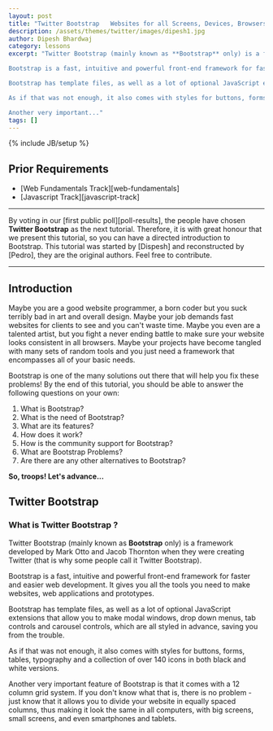 ```yaml
---
layout: post
title: "Twitter Bootstrap   Websites for all Screens, Devices, Browsers and more!"
description: /assets/themes/twitter/images/dipesh1.jpg
author: Dipesh Bhardwaj
category: lessons 
excerpt: "Twitter Bootstrap (mainly known as **Bootstrap** only) is a framework developed by Mark Otto and Jacob Thornton when they were creating Twitter (that is why some people call it Twitter Bootstrap).

Bootstrap is a fast, intuitive and powerful front-end framework for faster and easier web development. It gives you all the tools you need to make websites, web applications and prototypes.

Bootstrap has template files, as well as a lot of optional JavaScript extensions that allow you to make modal windows, drop down menus, tab controls and carousel controls, which are all styled in advance, saving you from the trouble.

As if that was not enough, it also comes with styles for buttons, forms, tables,  typography and a collection of over 140 icons in both black and white versions.

Another very important..."
tags: []
---
```

{% include JB/setup %}

## Prior Requirements
 - [Web Fundamentals Track][web-fundamentals]
 - [Javascript Track][javascript-track]

----------


By voting in our [first public poll][poll-results], the people have chosen **Twitter Bootstrap** as the next tutorial. Therefore, it is with great honour that we present this tutorial, so you can have a directed introduction to Bootstrap.
This tutorial was started by [Dispesh] and reconstructed by [Pedro], they are the original authors. Feel free to contribute.


----------


## Introduction
Maybe you are a good website programmer, a born coder but you suck terribly bad in art and overall design. 
Maybe your job demands fast websites for clients to see and you can't waste time. 
Maybe you even are a talented artist, but you fight a never ending battle to make sure your website looks consistent in all browsers.
Maybe your projects have become tangled with many sets of random tools and you just need a framework that encompasses all of your basic needs.

Bootstrap is one of the many solutions out there that will help you fix these problems!
By the end of this tutorial, you should be able to answer the following questions on your own:
 1. What is Bootstrap?
 2. What is the need of Bootstrap?
 3. What are its features?
 4. How does it work?
 5. How is the community support for Bootstrap?
 6. What are Bootstrap Problems?
 7. Are there are any other alternatives to Bootstrap? 
 
**So, troops! Let's advance...**

## Twitter Bootstrap 
### What is Twitter Bootstrap ? 
Twitter Bootstrap (mainly known as **Bootstrap** only) is a framework developed by Mark Otto and Jacob Thornton when they were creating Twitter (that is why some people call it Twitter Bootstrap).

Bootstrap is a fast, intuitive and powerful front-end framework for faster and easier web development. It gives you all the tools you need to make websites, web applications and prototypes.

Bootstrap has template files, as well as a lot of optional JavaScript extensions that allow you to make modal windows, drop down menus, tab controls and carousel controls, which are all styled in advance, saving you from the trouble.

As if that was not enough, it also comes with styles for buttons, forms, tables,  typography and a collection of over 140 icons in both black and white versions.

Another very important feature of Bootstrap is that it comes with a 12 column grid system. If you don't know what that is, there is no problem - just know that it allows you to divide your website in equally spaced columns, thus making it look the same in all computers, with big screens, small screens, and even smartphones and tablets. 
